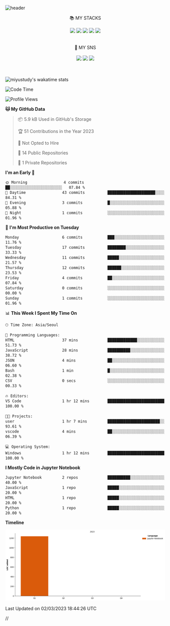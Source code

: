 

![header](https://capsule-render.vercel.app/api?type=Waving&color=timeGradient&height=400&section=header&text=miyu!&fontSize=90)



<div align="center"> 📚 MY STACKS </br>
</br> 
<img src="https://img.shields.io/badge/html5-E34F26?style=for-the-badge&logo=html5&logoColor=white">
<img src="https://img.shields.io/badge/css-1572B6?style=for-the-badge&logo=css3&logoColor=white">
<img src="https://img.shields.io/badge/javascript-F7DF1E?style=for-the-badge&logo=javascript&logoColor=black">
<img src="https://img.shields.io/badge/jquery-0769AD?style=for-the-badge&logo=jquery&logoColor=white">
<img src="https://img.shields.io/badge/react-61DAFB?style=for-the-badge&logo=react&logoColor=black">
</div>


</br>
</br>

<div align = "center"> 🍰 MY SNS </br>
</br>
<img src="https://img.shields.io/badge/twitter-1DA1F2?style=for-the-badge&logo=Twitter&logoColor=white"/>
<img src="https://img.shields.io/badge/Discord-5865F2?style=for-the-badge&logo=Discord&logoColor=white"/>
<img src="https://img.shields.io/badge/Instagram-E4405F?style=for-the-badge&logo=Instagram&logoColor=white"/>
</div> 

</br>
</br>



![miyustudy's wakatime stats](https://github-readme-stats.vercel.app/api/wakatime?username=miyustudy&stats=last_7_days
)


<!--START_SECTION:waka-->
![Code Time](http://img.shields.io/badge/Code%20Time-1%20hr%2053%20mins-blue)

![Profile Views](http://img.shields.io/badge/Profile%20Views-197-blue)

**🐱 My GitHub Data** 

> 📦 5.9 kB Used in GitHub's Storage 
 > 
> 🏆 51 Contributions in the Year 2023
 > 
> 🚫 Not Opted to Hire
 > 
> 📜 14 Public Repositories 
 > 
> 🔑 1 Private Repositories 
 > 
**I'm an Early 🐤** 

```text
🌞 Morning                4 commits           ██░░░░░░░░░░░░░░░░░░░░░░░   07.84 % 
🌆 Daytime                43 commits          █████████████████████░░░░   84.31 % 
🌃 Evening                3 commits           █░░░░░░░░░░░░░░░░░░░░░░░░   05.88 % 
🌙 Night                  1 commits           ░░░░░░░░░░░░░░░░░░░░░░░░░   01.96 % 
```
📅 **I'm Most Productive on Tuesday** 

```text
Monday                   6 commits           ███░░░░░░░░░░░░░░░░░░░░░░   11.76 % 
Tuesday                  17 commits          ████████░░░░░░░░░░░░░░░░░   33.33 % 
Wednesday                11 commits          █████░░░░░░░░░░░░░░░░░░░░   21.57 % 
Thursday                 12 commits          ██████░░░░░░░░░░░░░░░░░░░   23.53 % 
Friday                   4 commits           ██░░░░░░░░░░░░░░░░░░░░░░░   07.84 % 
Saturday                 0 commits           ░░░░░░░░░░░░░░░░░░░░░░░░░   00.00 % 
Sunday                   1 commits           ░░░░░░░░░░░░░░░░░░░░░░░░░   01.96 % 
```


📊 **This Week I Spent My Time On** 

```text
🕑︎ Time Zone: Asia/Seoul

💬 Programming Languages: 
HTML                     37 mins             █████████████░░░░░░░░░░░░   51.73 % 
JavaScript               28 mins             ██████████░░░░░░░░░░░░░░░   38.72 % 
JSON                     4 mins              ██░░░░░░░░░░░░░░░░░░░░░░░   06.60 % 
Bash                     1 min               █░░░░░░░░░░░░░░░░░░░░░░░░   02.38 % 
CSV                      0 secs              ░░░░░░░░░░░░░░░░░░░░░░░░░   00.33 % 

🔥 Editors: 
VS Code                  1 hr 12 mins        █████████████████████████   100.00 % 

🐱‍💻 Projects: 
user                     1 hr 7 mins         ███████████████████████░░   93.61 % 
vscode                   4 mins              ██░░░░░░░░░░░░░░░░░░░░░░░   06.39 % 

💻 Operating System: 
Windows                  1 hr 12 mins        █████████████████████████   100.00 % 
```

**I Mostly Code in Jupyter Notebook** 

```text
Jupyter Notebook         2 repos             ██████████░░░░░░░░░░░░░░░   40.00 % 
JavaScript               1 repo              █████░░░░░░░░░░░░░░░░░░░░   20.00 % 
HTML                     1 repo              █████░░░░░░░░░░░░░░░░░░░░   20.00 % 
Python                   1 repo              █████░░░░░░░░░░░░░░░░░░░░   20.00 % 
```



**Timeline**

![Lines of Code chart](https://raw.githubusercontent.com/miyustudy/miyustudy/main/assets/bar_graph.png)


 Last Updated on 02/03/2023 18:44:26 UTC
<!--END_SECTION:waka-->


//
